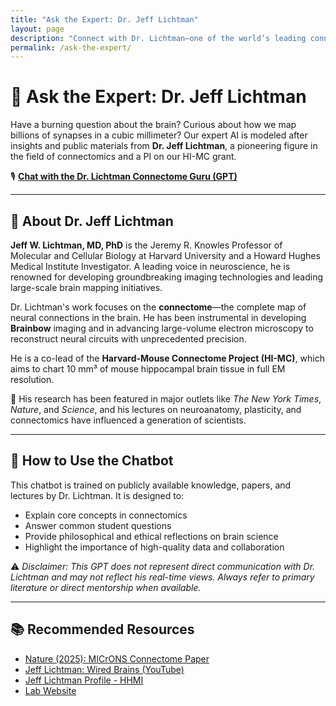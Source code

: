 ```yaml
---
title: "Ask the Expert: Dr. Jeff Lichtman"
layout: page
description: "Connect with Dr. Lichtman—one of the world’s leading connectomics researchers—via our curated AI expert chatbot. Learn about neurons, brain mapping, and scientific insight straight from the source."
permalink: /ask-the-expert/
---
```


# 🧠 Ask the Expert: Dr. Jeff Lichtman

Have a burning question about the brain? Curious about how we map billions of synapses in a cubic millimeter? Our expert AI is modeled after insights and public materials from **Dr. Jeff Lichtman**, a pioneering figure in the field of connectomics and a PI on our HI-MC grant.

🎙️ [**Chat with the Dr. Lichtman Connectome Guru (GPT)**](https://chatgpt.com/g/g-6885a29882f08191adff2e875123c430-dr-lichtman-connectome-guru)

---

## 👤 About Dr. Jeff Lichtman

**Jeff W. Lichtman, MD, PhD** is the Jeremy R. Knowles Professor of Molecular and Cellular Biology at Harvard University and a Howard Hughes Medical Institute Investigator. A leading voice in neuroscience, he is renowned for developing groundbreaking imaging technologies and leading large-scale brain mapping initiatives.

Dr. Lichtman's work focuses on the **connectome**—the complete map of neural connections in the brain. He has been instrumental in developing **Brainbow** imaging and in advancing large-volume electron microscopy to reconstruct neural circuits with unprecedented precision.

He is a co-lead of the **Harvard-Mouse Connectome Project (HI-MC)**, which aims to chart 10 mm³ of mouse hippocampal brain tissue in full EM resolution.

🔬 His research has been featured in major outlets like *The New York Times*, *Nature*, and *Science*, and his lectures on neuroanatomy, plasticity, and connectomics have influenced a generation of scientists.

---

## 🤖 How to Use the Chatbot

This chatbot is trained on publicly available knowledge, papers, and lectures by Dr. Lichtman. It is designed to:
- Explain core concepts in connectomics
- Answer common student questions
- Provide philosophical and ethical reflections on brain science
- Highlight the importance of high-quality data and collaboration

⚠️ *Disclaimer: This GPT does not represent direct communication with Dr. Lichtman and may not reflect his real-time views. Always refer to primary literature or direct mentorship when available.*

---

## 📚 Recommended Resources

- [Nature (2025): MICrONS Connectome Paper](https://www.nature.com/articles/s41586-025-08790-w)
- [Jeff Lichtman: Wired Brains (YouTube)](https://www.youtube.com/watch?v=4c1lqFXHvqI)
- [Jeff Lichtman Profile - HHMI](https://www.hhmi.org/scientists/jeff-w-lichtman)
- [Lab Website](https://lichtmanlab.fas.harvard.edu/)
